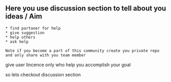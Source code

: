 ## Here you use discussion section to tell about you ideas / Aim 

    * find partaner for help
    * give suggestion
    * help others 
    * ask help

`Note if you become a part of this community create you private repo and only share with you team member`

give user lincence only who help you accomplish your goal

so lets checkout discussion section